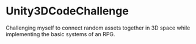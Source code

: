 # Unity3DCodeChallenge
Challenging myself to connect random assets together in 3D space while implementing the basic systems of an RPG.
